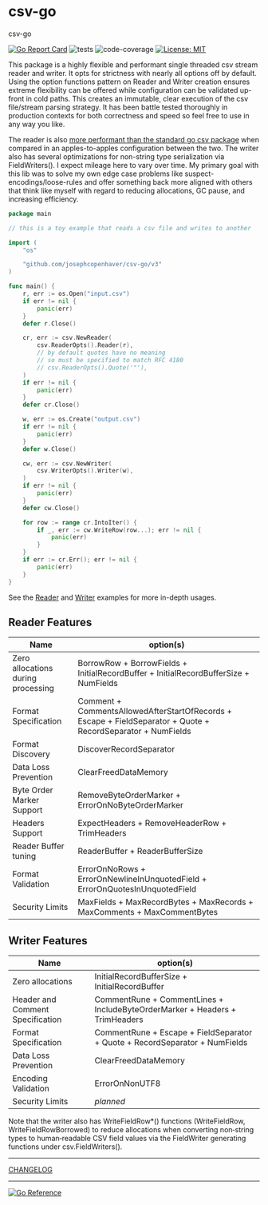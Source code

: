 # csv-go

csv-go

[![Go Report Card](https://goreportcard.com/badge/github.com/josephcopenhaver/csv-go)](https://goreportcard.com/report/github.com/josephcopenhaver/csv-go/v3)
![tests](https://github.com/josephcopenhaver/csv-go/actions/workflows/tests.yaml/badge.svg)
![code-coverage](https://img.shields.io/badge/code_coverage-100%25-rgb%2852%2C208%2C88%29)
[![License: MIT](https://img.shields.io/badge/License-MIT-yellow.svg)](LICENSE)

This package is a highly flexible and performant single threaded csv stream reader and writer. It opts for strictness with nearly all options off by default. Using the option functions pattern on Reader and Writer creation ensures extreme flexibility can be offered while configuration can be validated up-front in cold paths. This creates an immutable, clear execution of the csv file/stream parsing strategy. It has been battle tested thoroughly in production contexts for both correctness and speed so feel free to use in any way you like.

The reader is also [more performant than the standard go csv package](docs/BENCHMARKS.md) when compared in an apples-to-apples configuration between the two. The writer also has several optimizations for non-string type serialization via FieldWriters(). I expect mileage here to vary over time. My primary goal with this lib was to solve my own edge case problems like suspect-encodings/loose-rules and offer something back more aligned with others that think like myself with regard to reducing allocations, GC pause, and increasing efficiency.

```go
package main

// this is a toy example that reads a csv file and writes to another

import (
	"os"

	"github.com/josephcopenhaver/csv-go/v3"
)

func main() {
	r, err := os.Open("input.csv")
	if err != nil {
		panic(err)
	}
	defer r.Close()

	cr, err := csv.NewReader(
		csv.ReaderOpts().Reader(r),
		// by default quotes have no meaning
		// so must be specified to match RFC 4180
		// csv.ReaderOpts().Quote('"'),
	)
	if err != nil {
		panic(err)
	}
	defer cr.Close()

	w, err := os.Create("output.csv")
	if err != nil {
		panic(err)
	}
	defer w.Close()

	cw, err := csv.NewWriter(
		csv.WriterOpts().Writer(w),
	)
	if err != nil {
		panic(err)
	}
	defer cw.Close()

	for row := range cr.IntoIter() {
		if _, err := cw.WriteRow(row...); err != nil {
			panic(err)
		}
	}
	if err := cr.Err(); err != nil {
		panic(err)
	}
}
```

See the [Reader](internal/examples/reader/main.go) and [Writer](internal/examples/writer/main.go) examples for more in-depth usages.

## Reader Features

| Name | option(s) |
| - | - |
| Zero allocations during processing | BorrowRow + BorrowFields + InitialRecordBuffer + InitialRecordBufferSize + NumFields |
| Format Specification | Comment + CommentsAllowedAfterStartOfRecords + Escape + FieldSeparator + Quote + RecordSeparator + NumFields |
| Format Discovery | DiscoverRecordSeparator |
| Data Loss Prevention | ClearFreedDataMemory |
| Byte Order Marker Support | RemoveByteOrderMarker + ErrorOnNoByteOrderMarker
| Headers Support | ExpectHeaders + RemoveHeaderRow + TrimHeaders |
| Reader Buffer tuning | ReaderBuffer + ReaderBufferSize |
| Format Validation | ErrorOnNoRows + ErrorOnNewlineInUnquotedField + ErrorOnQuotesInUnquotedField |
| Security Limits | MaxFields + MaxRecordBytes + MaxRecords + MaxComments + MaxCommentBytes |

## Writer Features

| Name | option(s) |
| - | - |
| Zero allocations | InitialRecordBufferSize + InitialRecordBuffer |
| Header and Comment Specification | CommentRune + CommentLines + IncludeByteOrderMarker + Headers + TrimHeaders|
| Format Specification | CommentRune + Escape + FieldSeparator + Quote + RecordSeparator + NumFields |
| Data Loss Prevention | ClearFreedDataMemory |
| Encoding Validation | ErrorOnNonUTF8 |
| Security Limits | *planned* |

Note that the writer also has WriteFieldRow*() functions (WriteFieldRow, WriteFieldRowBorrowed) to reduce allocations when converting non‑string types to human‑readable CSV field values via the FieldWriter generating functions under csv.FieldWriters().

---

[CHANGELOG](docs/version/v3/CHANGELOG.md)

---

[![Go Reference](https://pkg.go.dev/badge/github.com/josephcopenhaver/csv-go/v3.svg)](https://pkg.go.dev/github.com/josephcopenhaver/csv-go/v3)
